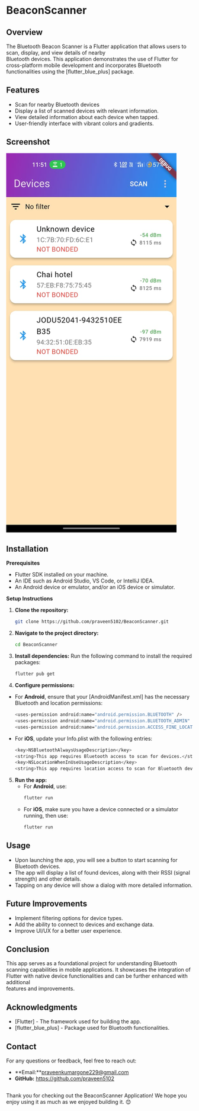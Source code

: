 # BeaconScanner

## Overview

  The Bluetooth Beacon Scanner is a Flutter application that allows users to scan, display, and view details of nearby   
  Bluetooth devices. This application demonstrates the use of Flutter for cross-platform mobile development and incorporates   Bluetooth functionalities using the [flutter_blue_plus] package.


## Features

  - Scan for nearby Bluetooth devices
  - Display a list of scanned devices with relevant information.
  - View detailed information about each device when tapped.
  - User-friendly interface with vibrant colors and gradients.

## Screenshot

  ![Sample Output](https://github.com/Praveen5102/BeaconScanner/blob/main/lib/assets/android%20output.jpeg)


## Installation

**Prerequisites**

  - Flutter SDK installed on your machine.
  - An IDE such as Android Studio, VS Code, or IntelliJ IDEA.
  - An Android device or emulator, and/or an iOS device or simulator.

**Setup Instructions**

1. **Clone the repository:**
   ```bash
   git clone https://github.com/praveen5102/BeaconScanner.git
   ```
2. **Navigate to the project directory:**
   ```bash
   cd BeaconScanner
   ```
3. **Install dependencies:** Run the following command to install the required packages:
   ```bash
   flutter pub get
   ```
4. **Configure permissions:**
  - For **Android**, ensure that your [AndroidManifest.xml] has the necessary Bluetooth and location permissions:
    ```bash
    <uses-permission android:name="android.permission.BLUETOOTH" />
    <uses-permission android:name="android.permission.BLUETOOTH_ADMIN" />
    <uses-permission android:name="android.permission.ACCESS_FINE_LOCATION" />
    ```
  - For **iOS**, update your Info.plist with the following entries:
    ```bash
    <key>NSBluetoothAlwaysUsageDescription</key>
    <string>This app requires Bluetooth access to scan for devices.</string>
    <key>NSLocationWhenInUseUsageDescription</key>
    <string>This app requires location access to scan for Bluetooth devices.</string>
    ```
5. **Run the app:**
   - For **Android**, use:
     ```bash
     flutter run
     ```
   - For **iOS**, make sure you have a device connected or a simulator running, then use:
     ```bash
     flutter run
     ```

## Usage
  - Upon launching the app, you will see a button to start scanning for Bluetooth devices.
  - The app will display a list of found devices, along with their RSSI (signal strength) and other details.
  - Tapping on any device will show a dialog with more detailed information.

## Future Improvements
  - Implement filtering options for device types.
  - Add the ability to connect to devices and exchange data.
  - Improve UI/UX for a better user experience.

## Conclusion

  This app serves as a foundational project for understanding Bluetooth scanning capabilities in mobile applications. It       showcases the integration of Flutter with native device functionalities and can be further enhanced with additional       
  features and improvements.

## Acknowledgments

  - [Flutter] - The framework used for building the app.
  - [flutter_blue_plus] - Package used for Bluetooth functionalities.

## Contact

  For any questions or feedback, feel free to reach out:
  
  - **Email:**praveenkumargone229@gmail.com
  - **GitHub:** https://github.com/praveen5102

## 

  Thank you for checking out the BeaconScanner Application! We hope you enjoy using it as much as we enjoyed building it. 😊



